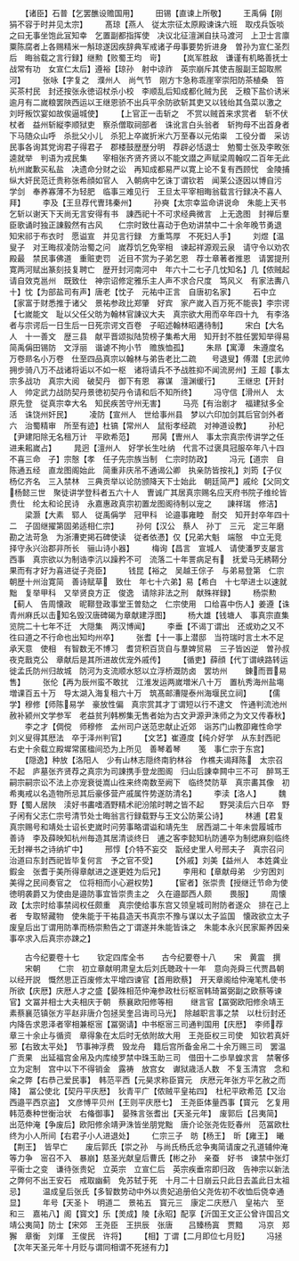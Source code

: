 <!-- { "loadSidebar": true } -->
　　【诸臣】石普【乞罢醮设赡国用】
　　田锡【直谏上所敬】
　　王禹偁【刚狷不容于时并见太宗】
　　髙琼【燕人　従太宗征太原殿谏诛六班　取戍兵饭啖之曰无事坐饱此冝知幸　乞置副都指挥使　决议北征澶渊自扶马渡河　上卫士言廪粟陈腐者上各赐精米一斛琼遂因疾辞典军戒诸子毋事要势折进身　曽孙为宣仁圣烈后　晦翁载之言行録】继勲【败蜀王均　岢】
　　【岚军胜敌　谦谨有机略善抚士　战常有功　女宣仁太后】遵裕【琼孙　射中谅祚　英宗崩斥其使吉服副王韶取熈河】
　　张咏【字复之　濮州人　尚气节　刚方卞急称乖崖宰崇阳防茶植桑　笞买茶村民　封还按张永徳诏杖杀小校　李顺乱后知成都化贼为民　乏粮下盐价诱米逾月有二嵗粮罢陜西运以王继恩骄不出兵平余防欲斩其吏又以钱绐其刍菜以激之　刘旴叛饮宴如故俟逼城使】
　　【上官正一击斩之　不赏以贼首来求赏者　斩不伏杖者　益州斩縦李顺狱吏　察杀僧取祠部者　诛讹言白头翁者　斩拘母不出首身者下马随众山呼　杀批父小儿　杀犯上卒嵗折米六万至春以元佑粜　工役分畨　采访民事各询其党询君子得君子　郡楼鼓歴歴分明　荐辟必恬退士　勉蜀士张及李畋张逵就举　判语为戎民集　　宰相张齐贤齐贤以不能文譛之声赋梁周翰叹二百年无此　杭州嵗歉买私盐　决遗命分财之讼　再知成都易严以寛上论不复有西顾忧　金陵捕纵大奸民范迁贵称张希顔如官人　入朝病中乞诛丁谓钦若　闻莱公逐因以博自污　学剑　奉养寡薄不为轻肥　临事三难见行　王旦太平宰相晦翁载言行録决不喜人拜】
　　李及【王旦荐代曺玮秦州】
　　孙奭【太宗幸监命讲说命　朱能上天书乞斩以谢天下天尚无言安得有书　諌西祀十不可求经典微言　上无逸图　封禅后羣臣歌诵时独正諌毅然有古风　　仁宗时致仕喜动于色劝讲禁中二十余年晚节勇退　知宋祁于布衣时　愿谥宣　并见言行録　方重笃厚　不死妇人手】
　　刘煜【温叟子　对王晦叔凌防治蜀之问　嵗荐饥乞免宰相　谏起祥源观云泉　请守令以劝农殿最　禁民事佛道　重赃吏罚　近目不赏为子弟乞恩　荐士章著者推恩　请罢提刑寛两河赋出篆刻技复聘亡　歴开封河南河中　年六十二七子几忱知名】几【侬贼起请自效克邕州　既致仕　神宗诏修定雅乐主人声不求合尺度　笃风义　有家法夀八十】忱【为部盐司有声】唐老【忱子　元祐中正言　自唐初名家】
　　石中立【家富于财悉推于诸父　景祐参政比郑肇　好宾　家产嵗入百万死不能丧】李宗谔【七嵗能文　耻以父任父昉为翰林官諌议大夫　真宗欲大用而卒年四十九　有李洛者与宗谔后一日生后一日死宗谔文百卷　子昭述翰林昭遘待制】
　　宋白【大名人　十一善文　歴三县　献平晋颂拟陆贽榜子集希大用　知开封不胜任罢知举得易简禹偁田锡防　文浮丽　谐谑不拘小节　赡族恤孤】
　　朱昻【寓潭　朱遵度名万卷昻名小万卷　仕至四品真宗以翰林与弟告老比二疏　　号退叟】傅潜【忠武帅拥步骑八万不战诸将诟以不如一枢　诸将请兵不予战胜抑不闻流房州】王超【事太宗多战功　真宗大阅　破契丹　御下有恩　寡谋　澶渊缓行】
　　王继忠【开封人　帅定武力战防契丹景徳初契丹令请和后不知所终】
　　冯守信【滑州人　太原先登　従真宗幸大名　知民疾苦守州无害】
　　马亮【有治剧才　福建狱多全活　诛饶州奸民】
　　凌防【宣州人　世给事州县　梦以六印加剑其后官剑外者六　治蜀精审　所至有迹】杜镐【常州人　鼠衔孝经疏　对神道设教】
　　孙杞【尹建阳除无名租万计　平欧希范】
　　邢昺【曺州人　事太宗真宗传讲学之任　进耒耜嵗占】
　　晁迥【澶州人　好学长生吐纳　代言不过褒具冠服卒年八十四　不喜三命　子】宗慤【孝　任子先宗族当制　仁宗时防政】
　　冯元【道宗　自陈通五经　直龙图阁始此　简重非庆吊不通谒公卿　执亲防皆按礼】刘筠【子仪　杨亿齐名　三入禁林　三典贡举以论防颁降天下士始此　朝廷简严】戚纶【父同文杨懿三世　聚徒讲学登科者五六十人　曺诚广其居真宗赐名应天府书院子维纶皆贵仕　纶太和论民诗　永嘉惠政真宗初置龙图阁待制以宠之　　諌祥瑞　修洁】
　　梁灏【大素　郓人　従禹偁学　冠甲科　论邉事雍睦　耐交　知开封卒年四十二　子固继擢第固弟适相仁宗】
　　孙何【汉公　蔡人　孙丁　三元　定三年磨勘之法苛急　为浙漕吏掲石碑使读　従者依慿】仅【兄弟大魁　端慤　中立无竞　择守永兴治郡非所长　骊山诗小器】
　　梅询【昌言　宣城人　请使潘罗支屡言西事　真宗欲以为制诰李沆以躁矜不可　流落二十年詈病足有　抚爱马无綉鞯分果而有才好为喜进従子尧臣】
　　钱昆【裕之　吴越王倧子　与弟易登第　仁宗朝歴十州治寛简　善诗赋草　致仕　年七十六弟】易【希白　十七举进士以速就黜　复举甲科　又举贤良方正　俊逸　请除非法之刑　献殊祥録】
　　杨崇勲【蓟人　告周懐政　昵鞹登政事堂王曽劾之　仁宗使用　口给喜中伤人】姜遵【诛青州麻氏以击知名毁汉唐碑碣为章献建浮图】
　　杨大雄【钱塘人　事真宗直集览院二十七年不迁　大隠集　两汉博闻】
　　李垂【不谒丁谓出　还或劝之又不徃曰道之不行命也出知均州卒】
　　张耆【十一事上潜邸　当符瑞时言土木不足承天意　使相　有智数无不博习　耆贷积百货自与羣婢贸易　三子皆凶逆　曽孙叔夜克戬克公　章献后是其所进故优宠外戚传】
　　【循吏】薛顔【代丁谓峡路转运　徙孟氏防州归故城　防河为支流顺水怒以立浮桥溉防卤　罢坊州
　　錬而晋易售】
　　张伦【再为辰州蛮不敢扰　江淮发运两嵗増米八十万　置杭秀海州盐塲増课百五十万　导太湖入海复租六十万　筑髙邮漕隄泰州海堰民立祠】
　　【儒学】穆修【师陈易学　豪放性偏　真宗赏其才丁谓短以行不逮文　忤通判流池州赦补颍州文学参军　老益贫刋韩栁集无售者始为古文尹源尹洙师之为文又传春秋】
　　李之才【倜傥　师穆修　孟州司户送范忠献止近郊　诣苏门山教卲雍性命学　刘义叟得其厯法　卒于泽州判官】
　　【文艺】崔遵度【纯介好学　从东封西祀　右史十余载立殿墀常匿楹间恐为上所见　善琴着琴
　　笺　事仁宗于东宫】
　　【隠逸】种放【洛阳人　少有山林志隠终南豹林谷　作樵夫谒拜陈　太宗召不起　庐墓张齐贤荐之真宗为司諌携手登龙图阁　归山后諌幸闗中三不可　醉骂王嗣宗嗣宗讼不法上亦宠衰徙嵩山徃来终南数至阙下　临终焚防草　真宗畵其像　初希夷戒以名造物所忌其后豪侈营产戚属忤势遂防清名】
　　李渎【洛人】
　　魏野【蜀人居陜　渎好书畵嗜酒野精术祀汾隂时聘之皆不起　　野哭渎后六日卒　野子闲有父志仁宗号清节处士晦翁言行録载野与王文公防莱公诗】
　　林逋【君复　真宗赐号和靖处士诏长吏嵗时问劳事略谓谥和靖先生　居西湖二十年未尝履城市　善诗　李及薛映知杭州毎造其居清谈终日　逋之客李懿知杭防逋卒为制缌麻刻临终无封禅书之诗纳圹中】
　　邢惇【介特不妄交　翫经史里人号邢夫子　真宗召问治道曰东封西祀皆毕复何言　予之官不受】
　　【外戚】刘美【益州人　本姓龚业鍜金　张耆于美所得章献进之遂更姓为后兄】
　　李用和【章献母弟　少穷困刘美得之民间奏官之　位将相而小心避权势】
　　【宦者】张崇贵【授继迁节命为使　徳明袭爵又为使由是邉防事宜皆崇贵主之　久在邉鄙西人颇
　　畏服】
　　周懐政【太宗时给事禁闼权任颇重　真宗使给事东宫又领皇城司附防者遂众　排在己上者　专取帑藏物　使朱能于干祐县造天书真宗不豫与谋以太子监国　懐政欲立太子废皇后出丁谓用防凖而杨崇勲告之丁谓遂并朱能皆诛之　朱能本永兴民家厮养因亲事卒求入后真宗亦踈之】



　　古今纪要卷十七
　　钦定四库全书
　　古今纪要卷十八
　　宋　黄震　撰
　　宋朝
　　仁宗　初立章献明肃皇太后刘氏聴政十一年　意向尧舜三代贾昌朝以经开説　慨然思正百废修太平增四谏官【首用欧蔡】　开天章阁给仲淹笔札使书所欲【庆厯】庆厯人才之盛【晏殊相范仲淹参政杜衍枢宻韩琦冨弼副之欧蔡等谏官】文冨并相士大夫相庆于朝　蔡襄欧阳修等相
　　继言官【冨弼欧阳修余靖王素蔡襄范镇张方平赵非唐介包拯吴奎吕诲司马光】　除越职言事之禁　以杜衍封还内降告求恩泽者宰相兼枢宻【冨弼请】中书枢宻三司通判国用【庆厯】　李师荐章三十余止与循资　章得象在太后时无依附故大用　王尧臣权三司使　知钦若真奸邪【右致太平处】　节事神浮费　毁龙舟　籍后宫所备金帛二十余万赐三司　罢温广贡果　出延福宫金帛及内库绫罗禁中珠玉助三司　借田十二歩旱蝗求言　禁奢侈立为定制　宫中以下不得销金　露祷　放宫女　谳狱歳活人数　不复玉清宫　念和籴之弊【右恭己爱民事】　韩范平西【元昊求称臣寳元　庆厯元年张方平乞赦之而降】　冨公使北【契丹平庆厯】　狄青平广【侬贼平皇祐四】　杜杞平欧希范【又治西邉平西京盗】　文彦愽平贝州【王则平庆厯七】　王尧臣体量西事【寳元　乞复用韩范奏种世衡治状　右偹御事】　晏殊言张耆出【天圣元年】　废郭后【吕夷简】　出范仲淹【争废后】欧阳修余靖尹洙皆坐朋党黜　唐介论张尧佐贬春州　范冨欧杜终为小人所间【右君子小人进退处】
　　仁宗三子　昉【杨王】　昕【雍王】　曦【荆王】　皆早亡
　　废后郭氏【崇之孙　与尚氏杨氏忿争夷简请废之孔道辅仲淹等力争　宻召不入　暴崩】慈圣光献皇后曹氏【彬之孙　亲蚕　好书　谏禁中张灯　平衞士之变　谦待张贵妃　立英宗　立宣仁后　英宗疾垂帘即归政　告神宗以新法之弊何不出王安石　戒取幽蓟　免苏轼于死　十月二十日崩云只此日去盖此日太祖忌】
　　温成皇后张氏【多智数势动中外以贵妃追册伯父尧佐初不收恤后侥幸通显】
　　年号【天圣卜　明道二　景祐五　寳元三　康定二庆厯八　皇祐六　至和三　嘉祐八】阁【寳文】乐【羙成】陵【永昭】配享【沂国王文正公曾许国吕文靖公夷简】防士【宋郊　王尧臣　王拱辰　张唐　　吕臻杨寘　贾黯　　冯京　郑獬　章衡　刘煇　王俊民　许将】
　　【相】丁谓【二月即位七月贬】
　　冯拯【次年天圣元年十月贬与谓同相谓不死拯有力】

